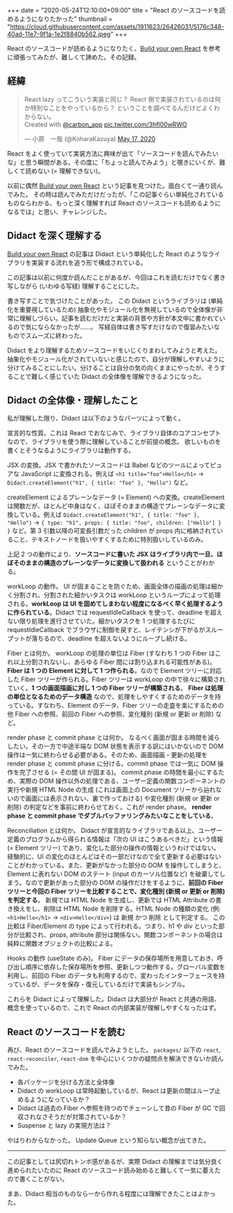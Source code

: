 +++
date = "2020-05-24T12:10:00+09:00"
title = "React のソースコードを読めるようになりたかった"
thumbnail = "https://cloud.githubusercontent.com/assets/1911623/26426031/5176c348-40ad-11e7-9f1a-1e2f8840b562.jpeg"
+++

React のソースコードが読めるようになりたく、[Build your own React](https://pomb.us/build-your-own-react/) を参考に頑張ってみたが、難しくて諦めた。その記録。

## 経緯

<blockquote class="twitter-tweet"><p lang="ja" dir="ltr">React.lazy ってこういう実装と同じ？ React 側で実装されているのは何か特別なことをやっているから？ ということを調べてるんだけどよくわからない。<br>Created with <a href="https://twitter.com/carbon_app?ref_src=twsrc%5Etfw">@carbon_app</a> <a href="https://t.co/3hfl00wRWO">pic.twitter.com/3hfl00wRWO</a></p>&mdash; 小原　一哉 (@KoharaKazuya) <a href="https://twitter.com/KoharaKazuya/status/1262016799731666944?ref_src=twsrc%5Etfw">May 17, 2020</a></blockquote> <script async src="https://platform.twitter.com/widgets.js" charset="utf-8"></script>

React をよく使っていて実装方法に興味が出て「ソースコードを読んでみたいな」と思う瞬間がある。その度に「ちょっと読んでみよう」と覗きにいくが、難しくて読めない (= 理解できない)。

以前に偶然 [Build your own React](https://pomb.us/build-your-own-react/) という記事を見つけた。面白くて一通り読んでみた。
その時は読んでみただけだったが、「この記事ぐらい単純化されているものならわかる、もっと深く理解すれば React のソースコードも読めるようになるでは」と思い、チャレンジした。

## Didact を深く理解する

[Build your own React](https://pomb.us/build-your-own-react/) の記事は Didact という単純化した React のようなライブラリを実装する流れを追う形で構成されている。

この記事は以前に何度か読んだことがあるが、今回はこれを読むだけでなく書き写しながら (いわゆる写経) 理解することにした。

書き写すことで気づけたことがあった。
この Didact というライブラリは (単純化を重要視しているため) 抽象化やモジュール化を無視しているので全体像が非常に理解しづらい。記事を読むだけだと実装の背景や方針が本文中に書かれているので気にならなかったが……。
写経自体は書き写すだけなので復習みたいなものでスムーズに終わった。

Didact をより理解するためソースコードをいじくりまわしてみようと考えた。
抽象化やモジュール化がされていないと感じたので、自分が理解しやすいように分けてみることにしたい。分けることは自分の気の向くままにやったが、そうすることで難しく感じていた Didact の全体像を理解できるようになった。

## Didact の全体像・理解したこと

私が理解した限り、Didact は以下のようなパーツによって動く。

宣言的な性質。これは React でおなじみで、ライブラリ自体のコアコンセプトなので、ライブラリを使う際に理解していることが前提の概念。
欲しいものを書くとそうなるようにライブラリは動作する。

JSX の変換。JSX で書かれたソースコードは Babel などのツールによってピュアな JavaScript に変換される。例えば `<h1 title="foo">Hello</h1>` → `Didact.createElement("h1", { title: "foo" }, "Hello")` など。

createElement によるプレーンなデータ (= Element) への変換。createElement は関数だが、ほとんど中身はなく、ほぼそのままの構造でプレーンなデータに変換している。例えば `Didact.createElement("h1", { title: "foo" }, "Hello")` → `{ type: "h1", props: { title: "foo", children: ["Hello"] } }` など。第 3 引数以降の可変長引数だった children が props 内に格納されていること、テキストノードを扱いやすくするために特別扱いしているのみ。

上記 2 つの動作により、**ソースコードに書いた JSX はライブラリ内で一旦、ほぼそのままの構造のプレーンなデータに変換して扱われる** ということがわかる。

workLoop の動作。
UI が固まることを防ぐため、画面全体の描画の処理は細かく分割され、分割された細かいタスクは workLoop というループによって処理される。**workLoop は UI を固めてしまわない程度になるべく早く処理するように作られている**。Didact では requestIdleCallback を使って、deadline を超えない限り処理を進行させていた。細かいタスクを 1 つ処理するたびに requestIdleCallback でブラウザに制御を戻すと、レイテンシが下がるがスループットが落ちるので、deadline を超えないようにループし続ける。

Fiber とは何か。
workLoop の処理の単位は Fiber (すなわち 1 つの Fiber はこれ以上分割されないし、あらゆる Fiber 間には割り込まれる可能性がある)。**Fiber は 1 つの Element に対して 1 つ作られる**。なので Element ツリーに対応した Fiber ツリーが作られる。Fiber ツリーは workLoop の中で徐々に構築されていく。**1 つの画面描画に対し 1 つの Fiber ツリーが構築される**。
**Fiber は処理の単位となるためのデータ構造** なので、処理をしやすくするためのデータを持っている。すなわち、Element のデータ、Fiber ツリーの走査を楽にするための他 Fiber への参照、前回の Fiber への参照、変化種別 (新規 or 更新 or 削除) など。

render phase と commit phase とは何か。
なるべく画面が固まる時間を減らしたい。その一方で中途半端な DOM 状態を表示する訳にはいかないので DOM 操作は一気に終わらせる必要がある。そのため、画面描画・更新の処理を render phase と commit phase に分ける。commit phase では一気に DOM 操作を完了させる (= その間 UI が固まる)。
commit phase の時間を最小にするため、実際の DOM 操作以外の処理である、ユーザー定義の関数コンポーネントの実行や新規 HTML Node の生成 (これは画面上の Document ツリーから辿れないので画面には表示されない、裏で作っておける) や変化種別 (新規 or 更新 or 削除) の判定などを事前に終わらせておく。これが render phase。
**render phase と commit phase でダブルバッファリングみたいなことをしている**。

Reconciliation とは何か。
Didact が宣言的なライブラリである以上、ユーザー定義のプログラムから得られる情報は「次の UI はこうあるべきだ」という情報 (= Element ツリー) であり、変化した部分の操作の情報というわけではない。
経験的に、UI の変化のほとんどはその一部だけなので全て更新する必要はないことがわかっている。また、更新がなかった部分の DOM を操作してしまうと、Element に表れない DOM のステート (input のカーソル位置など) を破棄してしまう。なので更新があった部分の DOM の操作だけをするように、**前回の Fiber ツリーと今回の Fiber ツリーを比較することで、変化種別 (新規 or 更新 or 削除) を判定する**。
新規では HTML Node を生成し、更新では HTML Attribute の書き換えをし、削除は HTML Node を削除する。HTML Node の種類の変化 (例: `<h1>Hello</h1>` → `<div>Hello</div>`) は 新規 かつ 削除 として判定する。
この比較は Fiber/Element の type によって行われる。つまり、h1 や div といった部分が比較され、props, attribute 部分は関係ない。関数コンポーネントの場合は純粋に関数オブジェクトの比較による。

Hooks の動作 (useState のみ)。
Fiber にデータの保存場所を用意しておき、呼び出し順序に依存した保存場所を参照、更新しつつ動作する。グローバル変数を利用し、前回の Fiber のデータも利用するので、変わったインターフェースを持っているが、データを保存・復元しているだけで実装もシンプル。

これらを Didact によって理解した。Didact は大部分が React と共通の用語、概念を使っているので、これで React の内部実装が理解しやすくなったはず。

## React のソースコードを読む

再び、React のソースコードを読んでみようとした。
`packages/` 以下の `react`, `react-reconciler`, `react-dom` を中心にいくつかの疑問点を解決できないか読んでみた。

- 各パッケージを分ける方法と全体像
- Didact の workLoop は常時起動しているが、React は更新の間はループ止めるようになっているか？
- Didact は過去の Fiber へ参照を持つのでチェーンして昔の Fiber が GC で回収されなさそうだが対策されているか？
- Suspense と lazy の実現方法は？

やはりわからなかった。
Update Queue という知らない概念が出てきた。

---

この記事としては尻切れトンボ感があるが、実際 Didact の理解までは気分良く進められたいたのに React のソースコード読み始めると難しくて一気に萎えたので書くことがない。

まあ、Didact 相当のものなら一から作れる程度には理解できたことはよかった。
